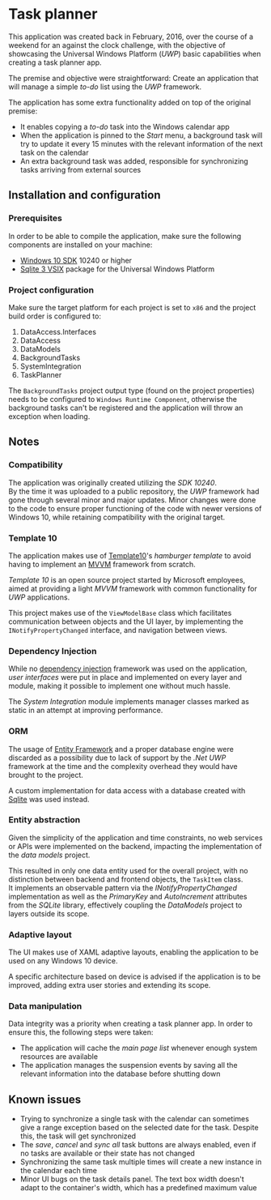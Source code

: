 # Task planner
This application was created back in February, 2016, over the course of a weekend for an against the clock challenge, with the objective of showcasing the Universal Windows Platform (*UWP*) basic capabilities when creating a task planner app.

The premise and objective were straightforward: Create an application that will manage a simple *to-do* list using the *UWP* framework.

The application has some extra functionality added on top of the original premise:

- It enables copying a *to-do* task into the Windows calendar app
- When the application is pinned to the *Start* menu, a background task will try to update it every 15 minutes with the relevant information of the next task on the calendar
- An extra background task was added, responsible for synchronizing tasks arriving from external sources


## Installation and configuration
### Prerequisites
In order to be able to compile the application, make sure the following components are installed on your machine:

- [Windows 10 SDK](https://developer.microsoft.com/en-us/windows/downloads/sdk-archive) 10240 or higher
- [Sqlite 3 VSIX](https://sqlite.org/download.html) package for the Universal Windows Platform

### Project configuration
Make sure the target platform for each project is set to `x86` and the project build order is configured to:

1. DataAccess.Interfaces
2. DataAccess
3. DataModels
4. BackgroundTasks
5. SystemIntegration
6. TaskPlanner

The `BackgroundTasks` project output type (found on the project properties) needs to be configured to `Windows Runtime Component`, otherwise the background tasks can't be registered and the application will throw an exception when loading.


## Notes
### Compatibility
The application was originally created utilizing the *SDK 10240*.  
By the time it was uploaded to a public repository, the *UWP* framework had gone through several minor and major updates. Minor changes were done to the code to ensure proper functioning of the code with newer versions of Windows 10, while retaining compatibility with the original target.

### Template 10
The application makes use of [Template10](https://github.com/Windows-XAML/Template10/wiki)'s *hamburger template* to avoid having to implement an [MVVM](https://en.wikipedia.org/wiki/Model–view–viewmodel) framework from scratch.

*Template 10* is an open source project started by Microsoft employees, aimed at providing a light *MVVM* framework with common functionality for *UWP* applications.

This project makes use of the `ViewModelBase` class which facilitates communication between objects and the UI layer, by implementing the `INotifyPropertyChanged` interface, and navigation between views.

### Dependency Injection
While no [dependency injection](https://en.wikipedia.org/wiki/Dependency_injection) framework was used on the application, *user interfaces* were put in place and implemented on every layer and module, making it possible to implement one without much hassle.

The *System Integration* module implements manager classes marked as static in an attempt at improving performance.

### ORM
The usage of [Entity Framework](https://docs.microsoft.com/en-us/ef/#pivot=efcore) and a proper database engine were discarded as a possibility due to lack of support by the *.Net UWP* framework  at the time and the complexity overhead they would have brought to the project.

A custom implementation for data access with a database created with [Sqlite](https://sqlite.org/index.html) was used instead.

### Entity abstraction
Given the simplicity of the application and time constraints, no web services or APIs were implemented on the backend, impacting the implementation of the *data models* project.

This resulted in only one data entity used for the overall project, with no distinction between backend and frontend objects, the `TaskItem` class.  
It implements an observable pattern via the *INotifyPropertyChanged* implementation as well as the *PrimaryKey* and *AutoIncrement* attributes from the *SQLite* library, effectively coupling the *DataModels* project to layers outside its scope.

### Adaptive layout
The UI makes use of XAML adaptive layouts, enabling the application to be used on any Windows 10 device.

A specific architecture based on device is advised if the application is to be improved, adding extra user stories and extending its scope.

### Data manipulation
Data integrity was a priority when creating a task planner app. In order to ensure this, the following steps were taken:

- The application will cache the *main page list* whenever enough system resources are available
- The application manages the suspension events by saving all the relevant information into the database before shutting down


## Known issues
- Trying to synchronize a single task with the calendar can sometimes give a range exception based on the selected date for the task. Despite this, the task will get synchronized
- The *save*, *cancel* and *sync all* task buttons are always enabled, even if no tasks are available or their state has not changed
- Synchronizing the same task multiple times will create a new instance in the calendar each time
- Minor UI bugs on the task details panel. The text box width doesn't adapt to the container's width, which has a predefined maximum value
